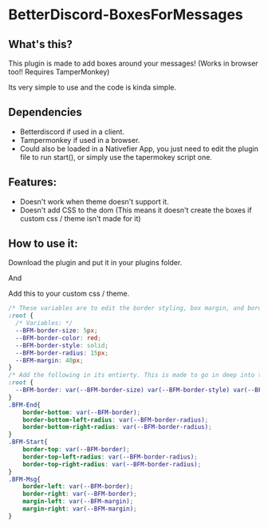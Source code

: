 # BetterDiscord-BoxesForMessages

## What's this?

This plugin is made to add boxes around your messages! (Works in browser too!! Requires TamperMonkey)

Its very simple to use and the code is kinda simple.

## Dependencies
- Betterdiscord if used in a client.
- Tampermonkey if used in a browser.
- Could also be loaded in a Nativefier App, you just need to edit the plugin file to run start(), or simply use the tapermokey script one.

## Features: 

 - Doesn't work when theme doesn't support it.
 - Doesn't add CSS to the dom (This means it doesn't create the boxes if custom css / theme isn't made for it)

## How to use it:

Download the plugin and put it in your plugins folder.

And 

Add this to your custom css / theme.

```css
/* These variables are to edit the border styling, box margin, and border radius. This is made to be at the beginning of the theme file.*/
:root {
  /* Variables: */
  --BFM-border-size: 5px;
  --BFM-border-color: red;
  --BFM-border-style: solid;
  --BFM-border-radius: 15px;
  --BFM-margin: 40px;
}
/* Add the following in its entierty. This is made to go in deep into the theme file */
:root {
  --BFM-border: var(--BFM-border-size) var(--BFM-border-style) var(--BFM-border-color);
}
.BFM-End{
    border-bottom: var(--BFM-border);
    border-bottom-left-radius: var(--BFM-border-radius);
    border-bottom-right-radius: var(--BFM-border-radius);
}
.BFM-Start{
    border-top: var(--BFM-border);
    border-top-left-radius: var(--BFM-border-radius);
    border-top-right-radius: var(--BFM-border-radius);
}
.BFM-Msg{
    border-left: var(--BFM-border);
    border-right: var(--BFM-border);
    margin-left: var(--BFM-margin);
    margin-right: var(--BFM-margin);
}
```
